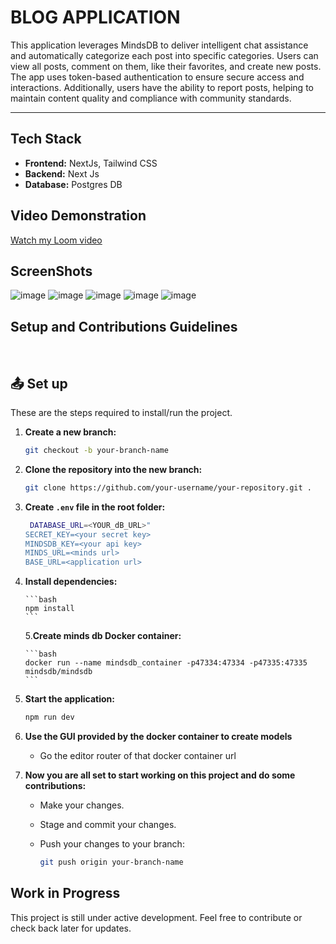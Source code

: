 <h1>BLOG APPLICATION</h1>

<p>

This application leverages MindsDB to deliver intelligent chat assistance and automatically categorize each post into specific categories. Users can view all posts, comment on them, like their favorites, and create new posts. The app uses token-based authentication to ensure secure access and interactions. Additionally, users have the ability to report posts, helping to maintain content quality and compliance with community standards.

</p>
<hr>

## Tech Stack

- **Frontend:** NextJs, Tailwind CSS
- **Backend:** Next Js
- **Database:** Postgres DB

## Video Demonstration

[Watch my Loom video](https://www.loom.com/share/999e9aaeb32940739632c095bdcb16aa?sid=c76806a1-f328-498f-9986-889378fb2568)

## ScreenShots

![image](https://github.com/user-attachments/assets/383ac172-0fd0-4ee0-bbba-1e7ec86f9389)
![image](https://github.com/user-attachments/assets/d3893b01-69a0-4a83-8a08-1691c1487f5b)
![image](https://github.com/user-attachments/assets/7cba4050-4f02-428a-93b9-fbece2e3a1d9)
![image](https://github.com/user-attachments/assets/67fdd6fc-b1d2-4a1f-936b-2fc795c3f9b1)
![image](https://github.com/user-attachments/assets/855fae65-29a8-455d-9c19-ae9a2204c115)

## Setup and Contributions Guidelines

$~$

## :outbox_tray: Set up

These are the steps required to install/run the project.

1.  **Create a new branch:**

    ```bash
    git checkout -b your-branch-name
    ```

2.  **Clone the repository into the new branch:**

    ```bash
    git clone https://github.com/your-username/your-repository.git .
    ```

3.  **Create `.env` file in the root folder:**

    ```bash
     DATABASE_URL=<YOUR_dB_URL>"
    SECRET_KEY=<your secret key>
    MINDSDB_KEY=<your api key>
    MINDS_URL=<minds url>
    BASE_URL=<application url>
    ```

4.  **Install dependencies:**

        ```bash
        npm install
        ```

    5.**Create minds db Docker container:**

        ```bash
        docker run --name mindsdb_container -p47334:47334 -p47335:47335 mindsdb/mindsdb
        ```

5.  **Start the application:**

    ```bash
    npm run dev
    ```

6.  **Use the GUI provided by the docker container to create models**

    - Go the editor router of that docker container url

7.  **Now you are all set to start working on this project and do some contributions:**

    - Make your changes.
    - Stage and commit your changes.
    - Push your changes to your branch:

      ```bash
      git push origin your-branch-name
      ```

## Work in Progress

This project is still under active development. Feel free to contribute or check back later for updates.

